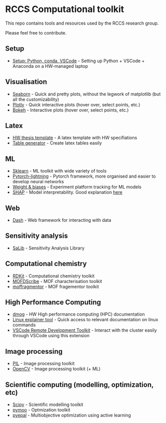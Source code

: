 # RCCS Computational toolkit

This repo contains tools and resources used by the RCCS research group.

Please feel free to contribute.

## Setup

- [Setup: Python, conda, VSCode](https://fmcilwaine.notion.site/Instructions-for-computational-setup-d0adba9746684d52b940ee2a6e31ebf1?pvs=4) - Setting up Python + VSCode + Anaconda on a HW-managed laptop

## Visualisation

- [Seaborn](https://seaborn.pydata.org/) - Quick and pretty plots, without the legwork of matplotlib (but all the customizability)
- [Plotly](https://plotly.com/python/) - Quick interactive plots (hover over, select points, etc.)
- [Bokeh](https://docs.bokeh.org/) - Interactive plots (hover over, select points, etc.)

## Latex

- [HW thesis template](https://github.com/AlexandreCoates/HW_LaTex_thesis_template) - A latex template with HW specifiations  
- [Table generator](https://www.tablesgenerator.com/) - Create latex tables easily 

## ML

- [Sklearn](https://scikit-learn.org/stable/) - ML toolkit with wide variety of tools
- [Pytorch-lightning](https://pytorch-lightning.readthedocs.io/) - Pytorch framework, more organised and easier to develop neural networks
- [Weight & biases](https://wandb.ai/) - Experiment platform tracking for ML models
- [SHAP](https://shap.readthedocs.io/) - Model interpretability. Good explanation [here](https://www.aidancooper.co.uk/a-non-technical-guide-to-interpreting-shap-analyses/)

## Web

- [Dash](https://plotly.com/examples/) - Web framework for interacting with data

## Sensitivity analysis

- [SaLib](https://salib.readthedocs.io/en/latest/) - Sensitivity Analysis Library

## Computational chemistry

- [RDKit](https://www.rdkit.org/) - Computational chemistry toolkit
- [MOFDScribe](https://github.com/kjappelbaum/mofdscribe) - MOF characterisation toolkit
- [moffragmentor](https://github.com/kjappelbaum/moffragmentor) - MOF fragementor toolkit

## High Performance Computing

- [dmog](https://dmogdocs.readthedocs.io/en/latest/) - HW High performance computing (HPC) documentation
- [Linux explainer tool](https://explainshell.com/explain?cmd=ls+-lah) - Quick access to relevant documentation on linux commands
- [VSCode Remote Development Toolkit](https://code.visualstudio.com/docs/remote/remote-overview) - Interact with the cluster easily through VSCode using this extension

## Image processing

- [PIL](https://pillow.readthedocs.io/en/stable/) - Image processing toolkit
- [OpenCV](https://opencv.org/) - Image processing toolkit (+ ML)

## Scientific computing (modelling, optimization, etc)

- [Scipy](https://docs.scipy.org/doc/scipy/tutorial/index.html) - Scientific modelling toolkit
- [pymoo](https://pymoo.org/) - Optmization toolkit
- [pyepal](https://github.com/kjappelbaum/pyepal) - Multiobjective optimization using active learning

<!-- ## RCCS tools -->

<!-- - [Breakthrough analyser](https://github.com/FMcil/AdsorptionBreakthroughAnalysis) - Breakthrough analysis script for breakthrough rig -->
<!-- - [How-to-guide](https://github.com/FMcil/x) - x -->
